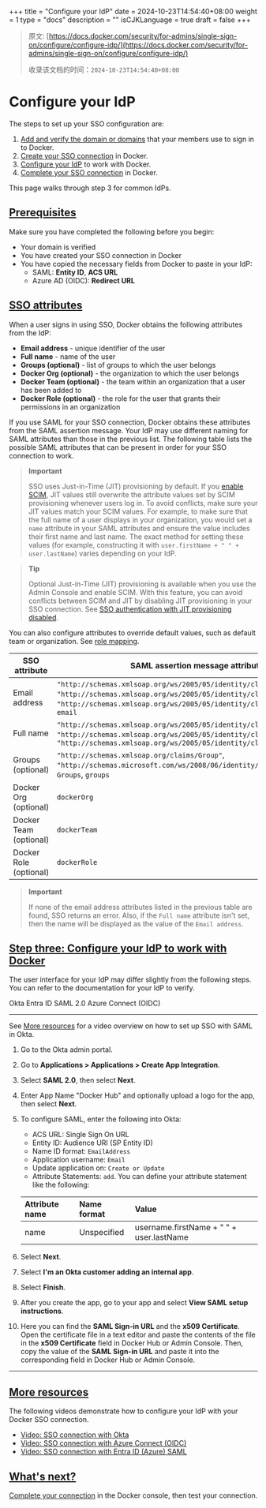 +++
title = "Configure your IdP"
date = 2024-10-23T14:54:40+08:00
weight = 1
type = "docs"
description = ""
isCJKLanguage = true
draft = false
+++

> 原文: [https://docs.docker.com/security/for-admins/single-sign-on/configure/configure-idp/](https://docs.docker.com/security/for-admins/single-sign-on/configure/configure-idp/)
>
> 收录该文档的时间：`2024-10-23T14:54:40+08:00`

# Configure your IdP

The steps to set up your SSO configuration are:

1. [Add and verify the domain or domains](https://docs.docker.com/security/for-admins/single-sign-on/configure#step-one-add-and-verify-your-domain) that your members use to sign in to Docker.
2. [Create your SSO connection](https://docs.docker.com/security/for-admins/single-sign-on/configure#step-two-create-an-sso-connection-in-docker) in Docker.
3. [Configure your IdP](https://docs.docker.com/security/for-admins/single-sign-on/configure/configure-idp/#step-three-configure-your-idp-to-work-with-docker) to work with Docker.
4. [Complete your SSO connection](https://docs.docker.com/security/for-admins/single-sign-on/connect/) in Docker.

This page walks through step 3 for common IdPs.

## [Prerequisites](https://docs.docker.com/security/for-admins/single-sign-on/configure/configure-idp/#prerequisites)

Make sure you have completed the following before you begin:

- Your domain is verified
- You have created your SSO connection in Docker
- You have copied the necessary fields from Docker to paste in your IdP:
  - SAML: **Entity ID**, **ACS URL**
  - Azure AD (OIDC): **Redirect URL**

## [SSO attributes](https://docs.docker.com/security/for-admins/single-sign-on/configure/configure-idp/#sso-attributes)

When a user signs in using SSO, Docker obtains the following attributes from the IdP:

- **Email address** - unique identifier of the user
- **Full name** - name of the user
- **Groups (optional)** - list of groups to which the user belongs
- **Docker Org (optional)** - the organization to which the user belongs
- **Docker Team (optional)** - the team within an organization that a user has been added to
- **Docker Role (optional)** - the role for the user that grants their permissions in an organization

If you use SAML for your SSO connection, Docker obtains these attributes from the SAML assertion message. Your IdP may use different naming for SAML attributes than those in the previous list. The following table lists the possible SAML attributes that can be present in order for your SSO connection to work.

> **Important**
>
> 
>
> SSO uses Just-in-Time (JIT) provisioning by default. If you [enable SCIM](https://docs.docker.com/security/for-admins/provisioning/scim/), JIT values still overwrite the attribute values set by SCIM provisioning whenever users log in. To avoid conflicts, make sure your JIT values match your SCIM values. For example, to make sure that the full name of a user displays in your organization, you would set a `name` attribute in your SAML attributes and ensure the value includes their first name and last name. The exact method for setting these values (for example, constructing it with `user.firstName + " " + user.lastName`) varies depending on your IdP.

> **Tip**
>
> 
>
> Optional Just-in-Time (JIT) provisioning is available when you use the Admin Console and enable SCIM. With this feature, you can avoid conflicts between SCIM and JIT by disabling JIT provisioning in your SSO connection. See [SSO authentication with JIT provisioning disabled](https://docs.docker.com/security/for-admins/provisioning/just-in-time/#sso-authentication-with-jit-provisioning-disabled).

You can also configure attributes to override default values, such as default team or organization. See [role mapping](https://docs.docker.com/security/for-admins/provisioning/scim/#set-up-role-mapping).

| SSO attribute          | SAML assertion message attributes                            |
| ---------------------- | ------------------------------------------------------------ |
| Email address          | `"http://schemas.xmlsoap.org/ws/2005/05/identity/claims/nameidentifier"`, `"http://schemas.xmlsoap.org/ws/2005/05/identity/claims/upn"`, `"http://schemas.xmlsoap.org/ws/2005/05/identity/claims/emailaddress"`, `email` |
| Full name              | `"http://schemas.xmlsoap.org/ws/2005/05/identity/claims/name"`, `name`, `"http://schemas.xmlsoap.org/ws/2005/05/identity/claims/givenname"`, `"http://schemas.xmlsoap.org/ws/2005/05/identity/claims/surname"` |
| Groups (optional)      | `"http://schemas.xmlsoap.org/claims/Group"`, `"http://schemas.microsoft.com/ws/2008/06/identity/claims/groups"`, `Groups`, `groups` |
| Docker Org (optional)  | `dockerOrg`                                                  |
| Docker Team (optional) | `dockerTeam`                                                 |
| Docker Role (optional) | `dockerRole`                                                 |

> **Important**
>
> 
>
> If none of the email address attributes listed in the previous table are found, SSO returns an error. Also, if the `Full name` attribute isn't set, then the name will be displayed as the value of the `Email address`.

## [Step three: Configure your IdP to work with Docker](https://docs.docker.com/security/for-admins/single-sign-on/configure/configure-idp/#step-three-configure-your-idp-to-work-with-docker)

The user interface for your IdP may differ slightly from the following steps. You can refer to the documentation for your IdP to verify.

Okta Entra ID SAML 2.0 Azure Connect (OIDC)

------

See [More resources](https://docs.docker.com/security/for-admins/single-sign-on/configure/configure-idp/#more-resources) for a video overview on how to set up SSO with SAML in Okta.

1. Go to the Okta admin portal.

2. Go to **Applications > Applications > Create App Integration**.

3. Select **SAML 2.0**, then select **Next**.

4. Enter App Name "Docker Hub" and optionally upload a logo for the app, then select **Next**.

5. To configure SAML, enter the following into Okta:

   - ACS URL: Single Sign On URL
   - Entity ID: Audience URI (SP Entity ID)
   - Name ID format: `EmailAddress`
   - Application username: `Email`
   - Update application on: `Create or Update`
   - Attribute Statements: `add`. You can define your attribute statement like the following:

   | Attribute name | Name format | Value                                    |
   | :------------- | :---------- | :--------------------------------------- |
   | name           | Unspecified | username.firstName + " " + user.lastName |

6. Select **Next**.

7. Select **I'm an Okta customer adding an internal app**.

8. Select **Finish**.

9. After you create the app, go to your app and select **View SAML setup instructions**.

10. Here you can find the **SAML Sign-in URL** and the **x509 Certificate**. Open the certificate file in a text editor and paste the contents of the file in the **x509 Certificate** field in Docker Hub or Admin Console. Then, copy the value of the **SAML Sign-in URL** and paste it into the corresponding field in Docker Hub or Admin Console.

------

## [More resources](https://docs.docker.com/security/for-admins/single-sign-on/configure/configure-idp/#more-resources)

The following videos demonstrate how to configure your IdP with your Docker SSO connection.

- [Video: SSO connection with Okta](https://youtu.be/c56YECO4YP4?feature=shared&t=633)
- [Video: SSO connection with Azure Connect (OIDC)](https://youtu.be/bGquA8qR9jU?feature=shared&t=630)
- [Video: SSO connection with Entra ID (Azure) SAML](https://youtu.be/bGquA8qR9jU?feature=shared&t=1246)

## [What's next?](https://docs.docker.com/security/for-admins/single-sign-on/configure/configure-idp/#whats-next)

[Complete your connection](https://docs.docker.com/security/for-admins/single-sign-on/connect/) in the Docker console, then test your connection.
